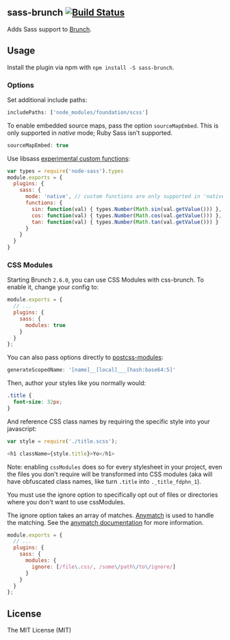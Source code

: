 ## sass-brunch [![Build Status](https://travis-ci.org/brunch/sass-brunch.svg?branch=master)](https://travis-ci.org/brunch/sass-brunch)

Adds Sass support to [Brunch](https://brunch.io).

## Usage
Install the plugin via npm with `npm install -S sass-brunch`.

### Options

Set additional include paths:
```javascript
includePaths: ['node_modules/foundation/scss']
```

To enable embedded source maps, pass the option `sourceMapEmbed`. This is only supported in _native_ mode; Ruby Sass isn't supported.

```javascript
sourceMapEmbed: true
```

Use libsass [experimental custom functions](https://github.com/sass/node-sass#functions--v300---experimental):

```javascript
var types = require('node-sass').types
module.exports = {
  plugins: {
    sass: {
      mode: 'native', // custom functions are only supported in 'native' mode
      functions: {
        sin: function(val) { types.Number(Math.sin(val.getValue())) },
        cos: function(val) { types.Number(Math.cos(val.getValue())) },
        tan: function(val) { types.Number(Math.tan(val.getValue())) }
      }
    }
  }
}
```

### CSS Modules
Starting Brunch `2.6.0`, you can use CSS Modules with css-brunch. To enable it, change your config to:

```javascript
module.exports = {
  // ...
  plugins: {
    sass: {
      modules: true
    }
  }
};
```

You can also pass options directly to
[postcss-modules](https://github.com/css-modules/postcss-modules):

```javascript
generateScopedName: '[name]__[local]___[hash:base64:5]'
```

Then, author your styles like you normally would:

```scss
.title {
  font-size: 32px;
}
```

And reference CSS class names by requiring the specific style into your javascript:

```javascript
var style = require('./title.scss');

<h1 className={style.title}>Yo</h1>
```

Note: enabling `cssModules` does so for every stylesheet in your project, even the files you don't require will be transformed into CSS modules (aka will have obfuscated class names, like turn `.title` into `._title_fdphn_1`).

You must use the ignore option to specifically opt out of files or directories where you don't want to use cssModules.

The ignore option takes an array of matches. [Anymatch](https://github.com/es128/anymatch) is used to handle the matching. See the [anymatch documentation](https://github.com/es128/anymatch) for more information.
```javascript
module.exports = {
  // ...
  plugins: {
    sass: {
      modules: {
        ignore: [/file\.css/, /some\/path\/to\/ignore/]
      }
    }
  }
};
```

## License

The MIT License (MIT)

